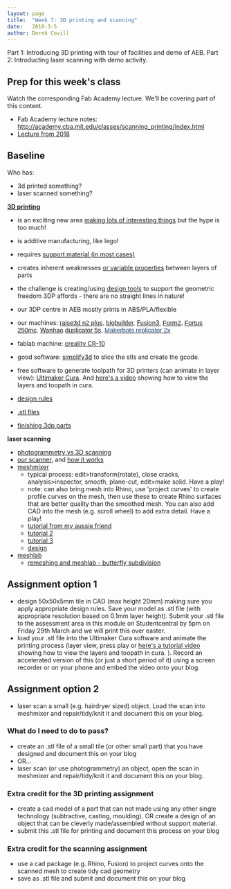 ```yaml
---
layout: page
title:  "Week 7: 3D printing and scanning"
date:   2018-3-5
author: Derek Covill
---
```


Part 1: Introducing 3D printing with tour of facilities and demo of AEB.
Part 2: Introducting laser scanning with demo activity.

<!--more-->


## Prep for this week's class

Watch the corresponding Fab Academy lecture. We'll be covering part of this content. 

* Fab Academy lecture notes: <http://academy.cba.mit.edu/classes/scanning_printing/index.html>  
* [Lecture from 2018](http://fab.academany.org/2018/lectures/fab-20180221.html)

## Baseline 

Who has:

* 3d printed something?
* laser scanned something?

[**3D printing**](http://academy.cba.mit.edu/classes/scanning_printing/index.html "3d printing")

*   is an exciting new area [making lots of interesting things](https://www.google.com/search?q=3d+printing+examples&source=lnms&tbm=isch&sa=X&ved=0ahUKEwjfxeWJwf3gAhU0XRUIHVC1BgsQ_AUIDigB&biw=1420&bih=697) but the hype is too much!
*   is additive manufacturing, like lego!
*   requires [support material (in most cases)](https://www.google.com/search?biw=1420&bih=697&tbm=isch&sa=1&ei=ah-IXIzqFoPRrgTwx6mwCA&q=3d+printing+support+material&oq=3d+printing+support+material&gs_l=img.3..0j0i24l3.74515.76108..76253...0.0..0.189.1550.13j4......1....1..gws-wiz-img.......0i67j0i8i30j0i30.7EnP8jt2LP4)
*   creates inherent weaknesses [or variable properties](https://www.ncbi.nlm.nih.gov/pubmed/29904165) between layers of parts
*   the challenge is creating/using [design tools](http://eprints.brighton.ac.uk/14489/1/template_CGIconf_CameraReadyFINAL.pdf) to support the geometric freedom 3DP affords - there are no straight lines in nature!
*   our 3DP centre in AEB mostly prints in ABS/PLA/flexible
*   our machines: <span style="font-size: 11.0pt; font-family: 'Calibri',sans-serif; color: #1f497d;">[raise3d n2 plus](https://technologyoutlet.co.uk/collections/raise-3d/products/raise3d-pro2-plus-3d-printer), </span><span style="font-size: 11.0pt; font-family: 'Calibri',sans-serif; color: #1f497d;">[bigbuilder](https://www.3dhubs.com/3d-printers/big-builder-dual-feed-extruder), </span>[Fusion3](https://www.fusion3design.com/), <span style="font-size: 11.0pt; font-family: 'Calibri',sans-serif; color: #1f497d;">[Form2,](https://formlabs.com/3d-printers/form-2/) </span><span style="font-size: 11.0pt; font-family: 'Calibri',sans-serif; color: #1f497d;">[Fortus 250mc](https://www.3dhubs.com/3d-printers/fortus-250mc), </span>[Wanhao](https://www.amazon.co.uk/Wanhao-5S-Duplicator-3D-Printer/dp/B00OUOM9GU)<span style="color: #1f497d; font-family: Calibri, sans-serif; font-size: 11pt;"> [duplicator 5s](https://www.amazon.co.uk/Wanhao-5S-Duplicator-3D-Printer/dp/B00OUOM9GU), </span>[<span style="font-size: 11.0pt; font-family: 'Calibri',sans-serif; color: #1f497d;">Makerbots replicator 2x</span>](https://www.tritech3d.co.uk/manufacturer/makerbot-3d-printers/?gclid=CjwKCAiAo8jgBRAVEiwAJUXKqMIWVOSolkJdXcF9ep0apS4pJ1p-BghMfgEbxOuL71y4QoMzO1tq3BoCzTIQAvD_BwE)
*  fablab machine: [creality CR-10](https://all3dp.com/1/creality-cr-10-3d-printer-review-worth-the-hype/)

*   good software: [simplify3d](https://www.simplify3d.com/) to slice the stls <span style="font-size: 13px;">and</span> create <span style="font-size: 13px;">the</span> gcode<span style="font-size: 13px;">.</span>
*  free software to generate toolpath for 3D printers (can animate in layer view): [Ultimaker Cura](https://ultimaker.com/en/resources/51943-installation-ultimaker-cura). And [here's a video](https://www.youtube.com/watch?v=gvUmeJ3r58A) showing how to view the layers and toopath in cura. 

*   [design rules](https://www.3dhubs.com/knowledge-base/key-design-considerations-3d-printing)
*   [.stl files](https://all3dp.com/what-is-stl-file-format-extension-3d-printing/)
*   [finishing 3dp parts](https://www.fictiv.com/hwg/fabricate/ultimate-guide-to-finishing-3d-printed-parts)

**laser scanning**

*   [photogrammetry vs 3D scanning](https://peel-3d.com/blogs/news/7-things-you-should-know-about-photogrammetry-vs-3d-scanning "photo G vs 3D scanning")
*   [our scanner](https://structure.io/ "Occipital Structure Scanner"), and [how it works](https://support.canvas.io/article/7-how-does-structure-sensor-work)
*   [meshmixer](http://www.meshmixer.com/ "meshmixer")
    *   typical process: edit>transform(rotate), close cracks, analysis>inspector, smooth, plane-cut, edit>make solid. Have a play!
    *   note: can also bring mesh into Rhino, use 'project curves' to create profile curves on the mesh, then use these to create Rhino surfaces that are better quality than the smoothed mesh. You can also add CAD into the mesh (e.g. scroll wheel) to add extra detail. Have a play!
    *   [tutorial from my aussie friend](https://www.youtube.com/watch?v=C9VDKb3W4qA "meshmi tutorial 1")
    *   [tutorial 2](https://all3dp.com/meshmixer-tutorial/ "meshmixer tutorial2")
    *   [tutorial 3](https://i.materialise.com/blog/en/3d-printing-with-meshmixer-a-beginner-friendly-introduction-to-3d-sculpting-and-combining-meshes/ "meshmixer tutorial3")
    *   [design](http://www.meshmixer.com/design.html "meshmixer design")
*   [meshlab](http://www.meshlab.net/ "meshlab")
    *   [remeshing and meshlab - butterfly subdivision](https://youtu.be/LeuX963jpn8 "remeshing and meshlab")

## Assignment option 1
- design 50x50x5mm tile in CAD (max height 20mm) making sure you apply appropriate design rules. Save your model as .stl file (with appropriate resolution based on 0.1mm layer height). Submit your .stl file to the assessment area in this module on Studentcentral by 5pm on Friday 29th March and we will print this over easter. 
- load your .stl file into the Ultimaker Cura software and animate the printing process (layer view, press play or [here's a tutorial video](https://www.youtube.com/watch?v=gvUmeJ3r58A) showing how to view the layers and toopath in cura. ). Record an accelerated version of this (or just a short period of it) using a screen recorder or on your phone and embed the video onto your blog.

## Assignment option 2
- laser scan a small (e.g. hairdryer sized) object. Load the scan into meshmixer and repair/tidy/knit it and document this on your blog.

### What do I need to do to pass?
- create an .stl file of a small tile (or other small part) that you have designed and document this on your blog 
- OR...
- laser scan (or use photogrammetry) an object, open the scan in meshmixer and repair/tidy/knit it and document this on your blog.

### Extra credit for the 3D printing assignment
- create a cad model of a part that can not made using any other single technology (subtractive, casting, moulding). OR create a design of an object that can be cleverly made/assembled without support material. 
- submit this .stl file for printing and document this process on your blog

### Extra credit for the scanning assignment
- use a cad package (e.g. Rhino, Fusion) to project curves onto the scanned mesh to create tidy cad geometry
- save as .stl file and submit and document this on your blog
